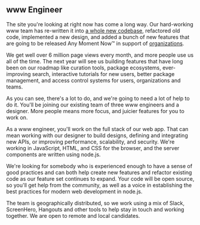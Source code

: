 ## www Engineer

The site you're looking at right now has come a long way. Our hard-working www team has re-written it into [a whole new codebase](https://github.com/npm/newww), refactored old code, implemented a new design, and added a bunch of new features that are going to be released Any Moment Now™ in support of [organizations](https://www.npmjs.com/orgs).

We get well over 6 million page views every month, and more people use us all of the time. The next year will see us building features that have long been on our roadmap like curation tools, package ecosystems, ever-improving search, interactive tutorials for new users, better package management, and access control systems for users, organizations and teams.

As you can see, there's a lot to do, and we're going to need a lot of help to do it. You'll be joining our existing team of three www engineers and a designer. More people means more focus, and juicier features for you to work on.

As a www engineer, you'll work on the full stack of our web app. That can mean working with our designer to build designs, defining and integrating new APIs, or improving performance, scalability, and security. We're working in JavaScript, HTML, and CSS for the browser, and the server components are written using node.js.

We're looking for somebody who is experienced enough to have a sense of good practices and can both help create new features and refactor existing code as our feature set continues to expand. Your code will be open source, so you'll get help from the community, as well as a voice in establishing the best practices for modern web development in node.js.

The team is geographically distributed, so we work using a mix of Slack, ScreenHero, Hangouts and other tools to help stay in touch and working together. We are open to remote and local candidates.

